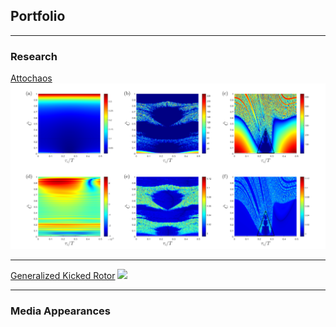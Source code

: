 ## Portfolio

---

### Research

[Attochaos](https://arxiv.org/pdf/2405.05804)
<img src="images/attochaos.png?raw=true"/>

---
[Generalized Kicked Rotor]()
<img src="images/Kicked_rotor.png?raw=true"/>

---

### Media Appearances

<html lang="en">
<head>
    <meta charset="UTF-8">
    <meta name="viewport" content="width=device-width, initial-scale=1.0">
    <style>
        .gallery {
            display: grid;
            grid-template-columns: repeat(3, 1fr);
            gap: 10px;
            max-width: 800px;
            margin: auto;
        }

        .gallery-item {
            position: relative;
            overflow: hidden;
        }

        .gallery-item img {
            width: 100px;
            height: 100px;
            display: block;
            transition: transform 0.3s ease;
        }

        .gallery-item:hover img {
            transform: scale(1.1);
        }

        .gallery-item .hover-title {
            position: absolute;
            bottom: 0;
            left: 0;
            width: 100%;
            padding: 10px;
            background-color: rgba(0, 0, 0, 0.6);
            color: white;
            text-align: center;
            opacity: 0;
            transition: opacity 0.3s ease;
        }

        .gallery-item:hover .hover-title {
            opacity: 1;
        }
    </style>
    <title>3x3 Photo Gallery</title>
</head>
<body>

<div class="gallery">
    <div class="gallery-item">
        <a href="https://www.kan.org.il/content/kan/podcasts/p-8270/799053/" target="_blank">
            <img src="images/threethatknows.png" alt="Image 1">
            <div class="hover-title">Dark Electrons</div>
        </a>
    </div>
    <div class="gallery-item">
        <a href="https://www.kan.org.il/content/kan/podcasts/p-8270/794883/" target="_blank">
            <img src="images/threethatknows.png" alt="Image 2">
            <div class="hover-title">The Lithium Rebellion</div>
        </a>
    </div>
    <div class="gallery-item">
        <a href="https://www.kan.org.il/content/kan/podcasts/p-8270/783933/" target="_blank">
            <img src="images/threethatknows.png" alt="Image 3">
            <div class="hover-title">Physics of Papercuts</div>
        </a>
    </div>
    <div class="gallery-item">
        <a href="https://www.kan.org.il/content/kan/podcasts/p-8270/783077/" target="_blank">
            <img src="images/threethatknows.png" alt="Image 4">
            <div class="hover-title">The Solar Robot</div>
        </a>
    </div>
    <div class="gallery-item">
        <a href="https://www.kan.org.il/content/kan/podcasts/p-8270/775841/" target="_blank">
            <img src="images/threethatknows.png" alt="Image 5">
            <div class="hover-title">A New Blackhole</div>
        </a>
    </div>
    <div class="gallery-item">
        <a href="https://www.glz.co.il/%D7%92%D7%9C%D7%A6/%D7%AA%D7%95%D7%9B%D7%A0%D7%99%D7%95%D7%AA/%D7%99%D7%A0%D7%99%D7%A8-%D7%A7%D7%95%D7%96%D7%99%D7%9F-%D7%95%D7%A1%D7%A4%D7%99-%D7%A2%D7%95%D7%91%D7%93%D7%99%D7%94" target="_blank">
            <img src="images/sefi_veyanir.jpg" alt="Image 6">
            <div class="hover-title">Netanyahu and Wikipedia</div>
        </a>
    </div>
    <div class="gallery-item">
        <a href="https://glz.co.il/%D7%92%D7%9C%D7%A6/%D7%AA%D7%95%D7%9B%D7%A0%D7%99%D7%95%D7%AA/%D7%A6%D7%99%D7%A4%D7%95%D7%A8%D7%99-%D7%9C%D7%99%D7%9C%D7%94-%D7%91%D7%9E%D7%9E%D7%93-%D7%A2%D7%9D-%D7%93%D7%95%D7%93%D7%95-%D7%90%D7%A8%D7%96-%D7%95%D7%90%D7%91%D7%99-%D7%90%D7%98%D7%99%D7%A0%D7%92%D7%A8/%D7%93%D7%95%D7%93%D7%95-%D7%90%D7%A8%D7%96-%D7%95%D7%90%D7%91%D7%99-%D7%90%D7%98%D7%99%D7%A0%D7%92%D7%A831-05-2024-0001" target="_blank">
            <img src="images/tziporey.png" alt="Image 7">
            <div class="hover-title">Miracle Year of Einstein</div>
        </a>
    </div>
    <div class="gallery-item">
        <a href="https://www.kan.org.il/content/kan/podcasts/p-8522/790992/" target="_blank">
            <img src="images/hamaabada.jpg" alt="Image 8">
            <div class="hover-title">How Airconditioner Works?</div>
        </a>
    </div>
    <div class="gallery-item">
        <a href="https://example9.com" target="_blank">
            <img src="image9.jpg" alt="Image 9">
            <div class="hover-title">Title 9</div>
        </a>
    </div>
</div>

</body>
</html>



---




---
